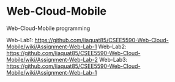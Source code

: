 # Web-Cloud-Mobile
Web-Cloud-Mobile programming 

Web-Lab1: https://github.com/liaquat85/CSEE5590-Web-Cloud-Mobile/wiki/Assignment-Web-Lab-1
Web-Lab2: https://github.com/liaquat85/CSEE5590-Web-Cloud-Mobile/wiki/Assignment-Web-Lab-2
Web-Lab3: https://github.com/liaquat85/CSEE5590-Web-Cloud-Mobile/wiki/Assignment-Web-Lab-1
